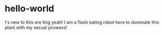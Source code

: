 # hello-world
I's new to this ere ting yeah! 
I am a flesh eating robot here to dominate this plant with my sexual prowess!
